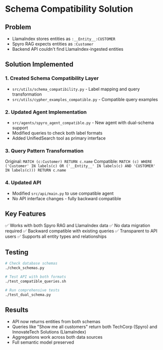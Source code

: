 # Schema Compatibility Solution

## Problem
- LlamaIndex stores entities as `:__Entity__:CUSTOMER`
- Spyro RAG expects entities as `:Customer`
- Backend API couldn't find LlamaIndex-ingested entities

## Solution Implemented

### 1. Created Schema Compatibility Layer
- `src/utils/schema_compatibility.py` - Label mapping and query transformation
- `src/utils/cypher_examples_compatible.py` - Compatible query examples

### 2. Updated Agent Implementation
- `src/agents/spyro_agent_compatible.py` - New agent with dual-schema support
- Modified queries to check both label formats
- Added UnifiedSearch tool as primary interface

### 3. Query Pattern Transformation
Original: `MATCH (c:Customer) RETURN c.name`
Compatible: `MATCH (c) WHERE ('Customer' IN labels(c) OR ('__Entity__' IN labels(c) AND 'CUSTOMER' IN labels(c))) RETURN c.name`

### 4. Updated API
- Modified `src/api/main.py` to use compatible agent
- No API interface changes - fully backward compatible

## Key Features
✅ Works with both Spyro RAG and LlamaIndex data
✅ No data migration required
✅ Backward compatible with existing queries
✅ Transparent to API users
✅ Supports all entity types and relationships

## Testing
```bash
# Check database schemas
./check_schemas.py

# Test API with both formats
./test_compatible_queries.sh

# Run comprehensive tests
./test_dual_schema.py
```

## Results
- API now returns entities from both schemas
- Queries like "Show me all customers" return both TechCorp (Spyro) and InnovateTech Solutions (LlamaIndex)
- Aggregations work across both data sources
- Full semantic model preserved